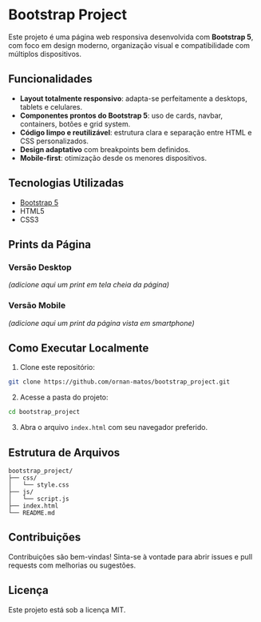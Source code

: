 
# Bootstrap Project

Este projeto é uma página web responsiva desenvolvida com **Bootstrap 5**, com foco em design moderno, organização visual e compatibilidade com múltiplos dispositivos.

##  Funcionalidades

-  **Layout totalmente responsivo**: adapta-se perfeitamente a desktops, tablets e celulares.
-  **Componentes prontos do Bootstrap 5**: uso de cards, navbar, containers, botões e grid system.
-  **Código limpo e reutilizável**: estrutura clara e separação entre HTML e CSS personalizados.
-  **Design adaptativo** com breakpoints bem definidos.
-  **Mobile-first**: otimização desde os menores dispositivos.

##  Tecnologias Utilizadas

- [Bootstrap 5](https://getbootstrap.com/)
- HTML5
- CSS3

##  Prints da Página

###  Versão Desktop

*(adicione aqui um print em tela cheia da página)*



###  Versão Mobile

*(adicione aqui um print da página vista em smartphone)*


##  Como Executar Localmente

1. Clone este repositório:

```bash
git clone https://github.com/ornan-matos/bootstrap_project.git
```

2. Acesse a pasta do projeto:

```bash
cd bootstrap_project
```

3. Abra o arquivo `index.html` com seu navegador preferido.



## Estrutura de Arquivos

```
bootstrap_project/
├── css/
│   └── style.css
├── js/
│   └── script.js
├── index.html
└── README.md
```



##  Contribuições

Contribuições são bem-vindas! Sinta-se à vontade para abrir issues e pull requests com melhorias ou sugestões.



##  Licença

Este projeto está sob a licença MIT.
